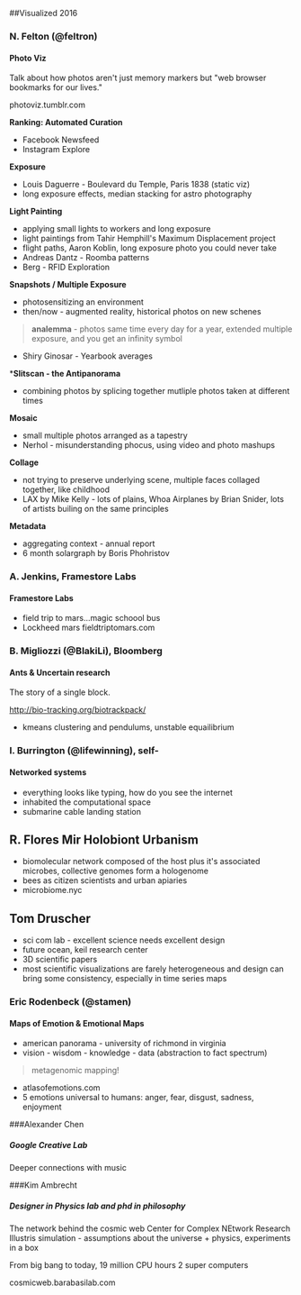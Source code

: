 ##Visualized 2016

### N. Felton (@feltron)
#### Photo Viz

Talk about how photos aren't just memory markers but "web browser bookmarks for our lives."

photoviz.tumblr.com


**Ranking: Automated Curation**

* Facebook Newsfeed
* Instagram Explore

**Exposure**

* Louis Daguerre - Boulevard du Temple, Paris 1838 (static viz)
* long exposure effects, median stacking for astro photography

**Light Painting**

* applying small lights to workers and long exposure
* light paintings from Tahir Hemphill's Maximum Displacement project
* flight paths, Aaron Koblin, long exposure photo you could never take
* Andreas Dantz - Roomba patterns
* Berg - RFID Exploration

**Snapshots / Multiple Exposure**

* photosensitizing an environment
* then/now - augmented reality, historical photos on new schenes

> **analemma** - photos same time every day for a year, extended multiple exposure, and you get an infinity symbol

* Shiry Ginosar - Yearbook averages 

***Slitscan - the Antipanorama**

* combining photos by splicing together mutliple photos taken at different times

**Mosaic**

* small multiple photos arranged as a tapestry
* Nerhol - misunderstanding phocus, using video and photo mashups

**Collage**

* not trying to preserve underlying scene, multiple faces collaged together, like childhood
* LAX by Mike Kelly - lots of plains, Whoa Airplanes by Brian Snider, lots of artists builing on the same principles

**Metadata**

* aggregating context - annual report
* 6 month solargraph by Boris Phohristov

### A. Jenkins, Framestore Labs
#### Framestore Labs

* field trip to mars...magic schoool bus
* Lockheed mars fieldtriptomars.com

### B. Migliozzi (@BlakiLi), Bloomberg
#### Ants & Uncertain research

The story of a single block.

http://bio-tracking.org/biotrackpack/

* kmeans clustering and pendulums, unstable equailibrium

### I. Burrington (@lifewinning), self-
#### Networked systems

* everything looks like typing, how do you see the internet
* inhabited the computational space 
* submarine cable landing station


## R. Flores Mir Holobiont Urbanism

* biomolecular network composed of the host plus it's associated microbes, collective genomes form a hologenome
* bees as citizen scientists and urban apiaries
* microbiome.nyc

## Tom Druscher

* sci com lab - excellent science needs excellent design
* future ocean, keil research center
* 3D scientific papers
* most scientific visualizations are farely heterogeneous and design can bring some consistency, especially in time series maps

### Eric Rodenbeck (@stamen)
#### Maps of Emotion & Emotional Maps

* american panorama - university of richmond in virginia
* vision - wisdom - knowledge - data (abstraction to fact spectrum)

> metagenomic mapping!

* atlasofemotions.com
* 5 emotions universal to humans: anger, fear, disgust, sadness, enjoyment

###Alexander Chen
##### Google Creative Lab

Deeper connections with music


###Kim Ambrecht
##### Designer in Physics lab and phd in philosophy
The network behind the cosmic web
Center for Complex NEtwork Research
Illustris simulation - assumptions about the universe + physics, experiments in a box

From big bang to today, 19 million CPU hours 2 super computers

cosmicweb.barabasilab.com


